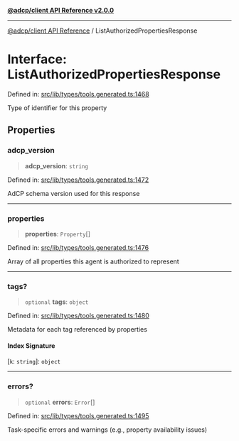 [**@adcp/client API Reference v2.0.0**](../README.md)

***

[@adcp/client API Reference](../README.md) / ListAuthorizedPropertiesResponse

# Interface: ListAuthorizedPropertiesResponse

Defined in: [src/lib/types/tools.generated.ts:1468](https://github.com/adcontextprotocol/adcp-client/blob/e8953d756e5ce5fafa76c5e8fa2f0316f0da0998/src/lib/types/tools.generated.ts#L1468)

Type of identifier for this property

## Properties

### adcp\_version

> **adcp\_version**: `string`

Defined in: [src/lib/types/tools.generated.ts:1472](https://github.com/adcontextprotocol/adcp-client/blob/e8953d756e5ce5fafa76c5e8fa2f0316f0da0998/src/lib/types/tools.generated.ts#L1472)

AdCP schema version used for this response

***

### properties

> **properties**: `Property`[]

Defined in: [src/lib/types/tools.generated.ts:1476](https://github.com/adcontextprotocol/adcp-client/blob/e8953d756e5ce5fafa76c5e8fa2f0316f0da0998/src/lib/types/tools.generated.ts#L1476)

Array of all properties this agent is authorized to represent

***

### tags?

> `optional` **tags**: `object`

Defined in: [src/lib/types/tools.generated.ts:1480](https://github.com/adcontextprotocol/adcp-client/blob/e8953d756e5ce5fafa76c5e8fa2f0316f0da0998/src/lib/types/tools.generated.ts#L1480)

Metadata for each tag referenced by properties

#### Index Signature

\[`k`: `string`\]: `object`

***

### errors?

> `optional` **errors**: `Error`[]

Defined in: [src/lib/types/tools.generated.ts:1495](https://github.com/adcontextprotocol/adcp-client/blob/e8953d756e5ce5fafa76c5e8fa2f0316f0da0998/src/lib/types/tools.generated.ts#L1495)

Task-specific errors and warnings (e.g., property availability issues)
